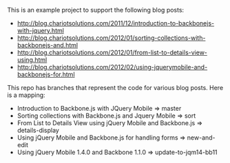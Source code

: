 This is an example project to support the following blog posts:

* http://blog.chariotsolutions.com/2011/12/introduction-to-backbonejs-with-jquery.html
* http://blog.chariotsolutions.com/2012/01/sorting-collections-with-backbonejs-and.html
* http://blog.chariotsolutions.com/2012/01/from-list-to-details-view-using.html
* http://blog.chariotsolutions.com/2012/02/using-jquerymobile-and-backbonejs-for.html

This repo has branches that represent the code for various blog posts.  Here is a mapping:

* Introduction to Backbone.js with JQuery Mobile => master
* Sorting collections with Backbone.js and Jquery Mobile => sort
* From List to Details View using jQuery Mobile and Backbone.js => details-display
* Using jQuery Mobile and Backbone.js for handling forms => new-and-edit
* Using jQuery Mobile 1.4.0 and Backbone 1.1.0 => update-to-jqm14-bb11 
